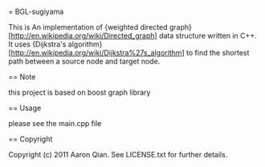 = BGL-sugiyama

This is An implementation of {weighted directed graph}[http://en.wikipedia.org/wiki/Directed_graph] data structure written in C++. It uses {Dijkstra's algorithm}[http://en.wikipedia.org/wiki/Dijkstra%27s_algorithm] to find the shortest path between a source node and target node.

== Note

this project is based on boost graph library

== Usage

please see the main.cpp file

== Copyright

Copyright (c) 2011 Aaron Qian. See LICENSE.txt for
further details.
